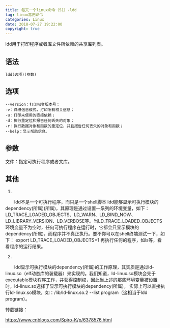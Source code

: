 ```yaml
---
title: 每天一个linux命令（51）-ldd
tag: linux常用命令
categories: Linux
date: 2018-07-27 19:22:00
copyright: true
---
```


ldd用于打印程序或者库文件所依赖的共享库列表。

<!--more-->

## 语法

`ldd(选项)(参数)`

## 选项

```
--version：打印指令版本号；
-v：详细信息模式，打印所有相关信息；
-u：打印未使用的直接依赖；
-d：执行重定位和报告任何丢失的对象；
-r：执行数据对象和函数的重定位，并且报告任何丢失的对象和函数；
--help：显示帮助信息。
```

## 参数

文件：指定可执行程序或者文库。

## 其他

1)

　　ldd不是一个可执行程序，而只是一个shell脚本 ldd能够显示可执行模块的dependency(所属)(所属)，其原理是通过设置一系列的环境变量，如下：LD_TRACE_LOADED_OBJECTS、LD_WARN、LD_BIND_NOW、LD_LIBRARY_VERSION、LD_VERBOSE等。当LD_TRACE_LOADED_OBJECTS环境变量不为空时，任何可执行程序在运行时，它都会只显示模块的dependency(所属)，而程序并不真正执行。要不你可以在shell终端测试一下，如下： export LD_TRACE_LOADED_OBJECTS=1 再执行任何的程序，如ls等，看看程序的运行结果。

2)

　　ldd显示可执行模块的dependency(所属)的工作原理，其实质是通过ld-linux.so（elf动态库的装载器）来实现的。我们知道，ld-linux.so模块会先于executable模块程序工作，并获得控制权，因此当上述的那些环境变量被设置时，ld-linux.so选择了显示可执行模块的dependency(所属)。 实际上可以直接执行ld-linux.so模块，如：/lib/ld-linux.so.2 --list program（这相当于ldd program）。

转载链接：

https://www.cnblogs.com/Spiro-K/p/6378576.html